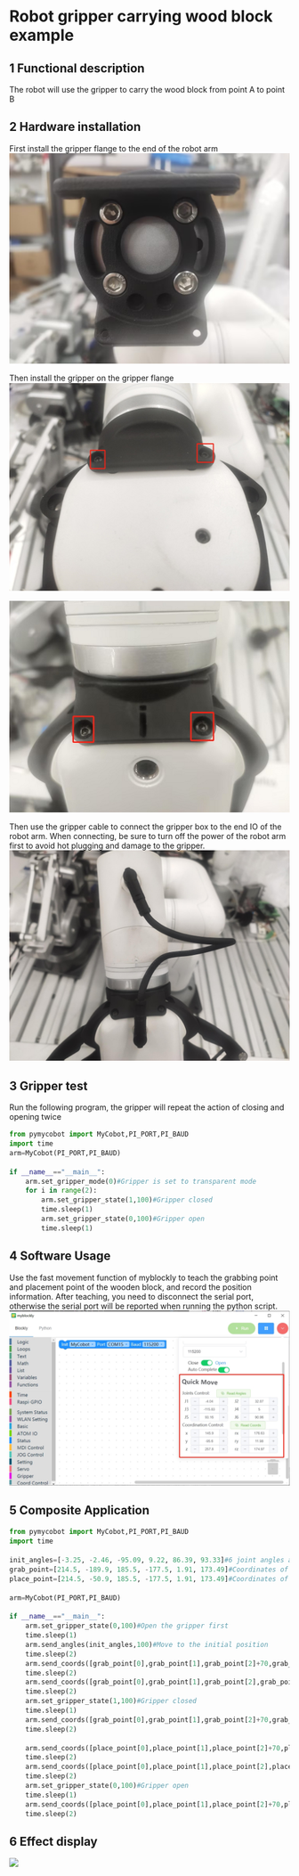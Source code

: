 # Robot gripper carrying wood block example

## 1 Functional description
The robot will use the gripper to carry the wood block from point A to point B

## 2 Hardware installation
First install the gripper flange to the end of the robot arm
![](./img/0.jpg)

Then install the gripper on the gripper flange
![](./img/1.png)

![](./img/2.png)

Then use the gripper cable to connect the gripper box to the end IO of the robot arm. When connecting, be sure to turn off the power of the robot arm first to avoid hot plugging and damage to the gripper.
![](./img/3.jpg)

## 3 Gripper test
Run the following program, the gripper will repeat the action of closing and opening twice
```python
from pymycobot import MyCobot,PI_PORT,PI_BAUD
import time
arm=MyCobot(PI_PORT,PI_BAUD)

if __name__=="__main__":
    arm.set_gripper_mode(0)#Gripper is set to transparent mode
    for i in range(2):
        arm.set_gripper_state(1,100)#Gripper closed
        time.sleep(1)
        arm.set_gripper_state(0,100)#Gripper open
        time.sleep(1)
```
## 4 Software Usage
Use the fast movement function of myblockly to teach the grabbing point and placement point of the wooden block, and record the position information. After teaching, you need to disconnect the serial port, otherwise the serial port will be reported when running the python script.
![](./img/blockly.png)

## 5 Composite Application
```python
from pymycobot import MyCobot,PI_PORT,PI_BAUD
import time

init_angles=[-3.25, -2.46, -95.09, 9.22, 86.39, 93.33]#6 joint angles at the initial position
grab_point=[214.5, -189.9, 185.5, -177.5, 1.91, 173.49]#Coordinates of the grab point
place_point=[214.5, -50.9, 185.5, -177.5, 1.91, 173.49]#Coordinates of the placement point

arm=MyCobot(PI_PORT,PI_BAUD)

if __name__=="__main__":
    arm.set_gripper_state(0,100)#Open the gripper first    
    time.sleep(1)    
    arm.send_angles(init_angles,100)#Move to the initial position   
    time.sleep(2)   
    arm.send_coords([grab_point[0],grab_point[1],grab_point[2]+70,grab_point[3],grab_point[4],grab_point[5]],100,1)#Move to 70mm above the grab point   
    time.sleep(2)
    arm.send_coords([grab_point[0],grab_point[1],grab_point[2],grab_point[3],grab_point[4],grab_point[5]],100,1)#Move to the grab point
    time.sleep(2)
    arm.set_gripper_state(1,100)#Gripper closed
    time.sleep(1)
    arm.send_coords([grab_point[0],grab_point[1],grab_point[2]+70,grab_point[3],grab_point[4],grab_point[5]],100,1)#Move to 70mm above the grab point
    time.sleep(2)
    
    arm.send_coords([place_point[0],place_point[1],place_point[2]+70,place_point[3],place_point[4],place_point[5]],100,1)#Move to 70mm above the placement point
    time.sleep(2)
    arm.send_coords([place_point[0],place_point[1],place_point[2],place_point[3],place_point[4],place_point[5]],100,1)#Move to the placement point
    time.sleep(2)
    arm.set_gripper_state(0,100)#Gripper open
    time.sleep(1)
    arm.send_coords([place_point[0],place_point[1],place_point[2]+70,place_point[3],place_point[4],place_point[5]],100,1)#Move to 70mm above the placement point
    time.sleep(2)
```
## 6 Effect display
![](./img/video_gripper.gif)